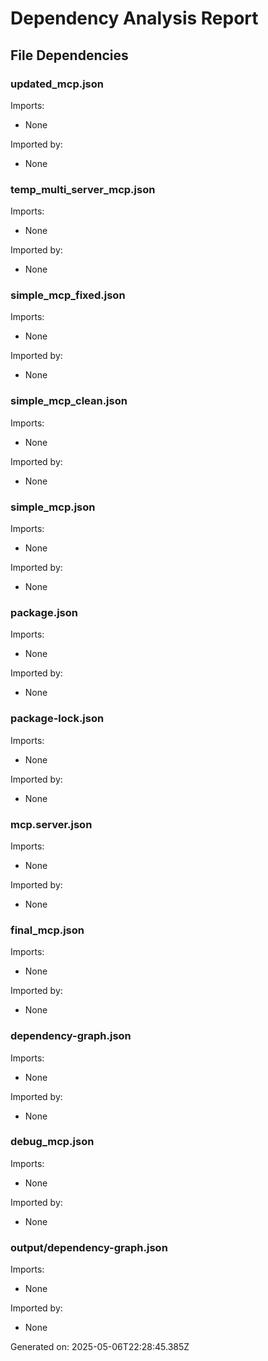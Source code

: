 # Dependency Analysis Report

## File Dependencies

### updated_mcp.json
Imports:
- None

Imported by:
- None


### temp_multi_server_mcp.json
Imports:
- None

Imported by:
- None


### simple_mcp_fixed.json
Imports:
- None

Imported by:
- None


### simple_mcp_clean.json
Imports:
- None

Imported by:
- None


### simple_mcp.json
Imports:
- None

Imported by:
- None


### package.json
Imports:
- None

Imported by:
- None


### package-lock.json
Imports:
- None

Imported by:
- None


### mcp.server.json
Imports:
- None

Imported by:
- None


### final_mcp.json
Imports:
- None

Imported by:
- None


### dependency-graph.json
Imports:
- None

Imported by:
- None


### debug_mcp.json
Imports:
- None

Imported by:
- None


### output/dependency-graph.json
Imports:
- None

Imported by:
- None


Generated on: 2025-05-06T22:28:45.385Z
